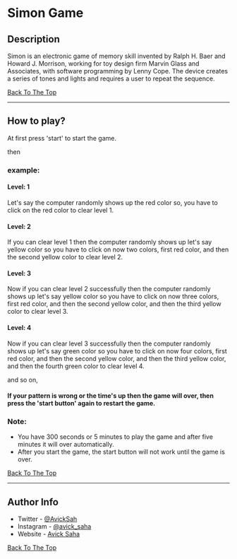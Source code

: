 # Simon Game

## Description

Simon is an electronic game of memory skill invented by Ralph H. Baer and Howard J. Morrison, working for toy design firm Marvin Glass and Associates, with software programming by Lenny Cope. The device creates a series of tones and lights and requires a user to repeat the sequence.

[Back To The Top](#simon-game)

---

## How to play?

At first press 'start' to start the game.

then

### example:

#### Level: 1

Let's say the computer randomly shows up the red color so, you have to click on the red color to clear level 1.

#### Level: 2

If you can clear level 1 then the computer randomly shows up let's say yellow color so you have to click on now two colors, first red color, and then the second yellow color to clear level 2.

#### Level: 3

Now if you can clear level 2 successfully then the computer randomly shows up let's say yellow color so you have to click on now three colors, first red color, and then the second yellow color, and then the third yellow color to clear level 3.

#### Level: 4

Now if you can clear level 3 successfully then the computer randomly shows up let's say green color so you have to click on now four colors, first red color, and then the second yellow color, and then the third yellow color, and then the fourth green color to clear level 4.

and so on,

#### If your pattern is wrong or the time's up then the game will over, then press the 'start button' again to restart the game.

### Note: 

- You have 300 seconds or 5 minutes to play the game and after five minutes it will over automatically.
- After you start the game, the start button will not work until the game is over.


[Back To The Top](#simon-game)

---

## Author Info

- Twitter - [@AvickSah](https://twitter.com/AvickSah?s=20)
- Instagram - [@avick_saha](https://www.instagram.com/avick_saha/)
- Website - [Avick Saha](https://sonicboomboom.github.io/personal-site/)

[Back To The Top](#simon-game)

